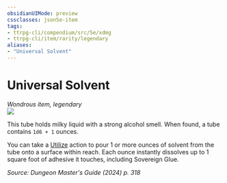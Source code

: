 ```yaml
---
obsidianUIMode: preview
cssclasses: json5e-item
tags:
- ttrpg-cli/compendium/src/5e/xdmg
- ttrpg-cli/item/rarity/legendary
aliases: 
- "Universal Solvent"
---
```

# Universal Solvent
*Wondrous item, legendary*  
![](Mechanics/items/img/universal-solvent.webp#right)


This tube holds milky liquid with a strong alcohol smell. When found, a tube contains `1d6 + 1` ounces.

You can take a [Utilize](Mechanics/rules/actions.md#Utilize) action to pour 1 or more ounces of solvent from the tube onto a surface within reach. Each ounce instantly dissolves up to 1 square foot of adhesive it touches, including Sovereign Glue.

*Source: Dungeon Master's Guide (2024) p. 318*